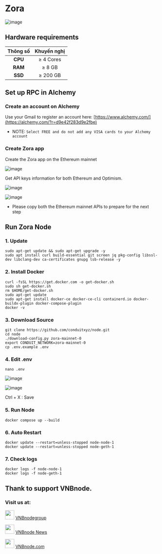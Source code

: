 # Zora

![image](https://github.com/vnbnode/VNBnode-Guides/assets/76662222/6b929509-36ce-4a08-95cc-664555bafce5)

## Hardware requirements

|   Thông số  |        Khuyến nghị        |
| :---------: | :-----------------------: |
|   **CPU**   |        ≥ 4 Cores          |
|   **RAM**   |        ≥ 8 GB             |
|   **SSD**   |        ≥ 200 GB           |

## Set up RPC in Alchemy
### Create an account on Alchemy
Use your Gmail to register an account here: [https://www.alchemy.com/](https://alchemy.com/?r=d9e42f283d9e2fbe)
- NOTE: `Select FREE and do not add any VISA cards to your Alchemy account`
### Create Zora app
Create the Zora app on the Ethereum mainnet

![image](https://github.com/vnbnode/VNBnode-Guides/assets/76662222/7fd3e7ad-f373-4a41-bade-566c76dfd7db)


Get API keys information for both Ethereum and Optimism.

![image](https://github.com/vnbnode/VNBnode-Guides/assets/76662222/5b09e0a2-3651-4bd3-9e05-44c80d8f3239)

![image](https://github.com/vnbnode/VNBnode-Guides/assets/76662222/88c369ad-5bc6-48bd-91ed-8363970fe293)

- Please copy both the Ethereum mainnet APIs to prepare for the next step
## Run Zora Node
### 1. Update
```
sudo apt-get update && sudo apt-get upgrade -y
sudo apt install curl build-essential git screen jq pkg-config libssl-dev libclang-dev ca-certificates gnupg lsb-release -y
```
### 2. Install Docker
```
curl -fsSL https://get.docker.com -o get-docker.sh
sudo sh get-docker.sh
rm $HOME/get-docker.sh
sudo apt-get update
sudo apt-get install docker-ce docker-ce-cli containerd.io docker-buildx-plugin docker-compose-plugin
docker -v
```
### 3. Download Source
```
git clone https://github.com/conduitxyz/node.git 
cd node
./download-config.py zora-mainnet-0
export CONDUIT_NETWORK=zora-mainnet-0
cp .env.example .env 
```
### 4. Edit .env
```
nano .env
```

![image](https://github.com/vnbnode/VNBnode-Guides/assets/76662222/14852f3c-3a5d-492a-836a-186844460fb0)

![image](https://github.com/vnbnode/VNBnode-Guides/assets/76662222/1e8a1366-b585-4553-9854-19e5f886c05b)

Ctrl + X : Save

### 5. Run Node
```
docker compose up --build
```
### 6. Auto Restart
```
docker update --restart=unless-stopped node-node-1
docker update --restart=unless-stopped node-geth-1
```
### 7. Check logs
```
docker logs -f node-node-1
docker logs -f node-geth-1
```
## Thank to support VNBnode.
### Visit us at:

<img src="https://user-images.githubusercontent.com/50621007/183283867-56b4d69f-bc6e-4939-b00a-72aa019d1aea.png" width="30"/> <a href="https://t.me/VNBnodegroup" target="_blank">VNBnodegroup</a>

<img src="https://user-images.githubusercontent.com/50621007/183283867-56b4d69f-bc6e-4939-b00a-72aa019d1aea.png" width="30"/> <a href="https://t.me/Vnbnode" target="_blank">VNBnode News</a>

<img src="https://github.com/vnbnode/binaries/blob/main/Logo/VNBnode.jpg" width="30"/> <a href="https://VNBnode.com" target="_blank">VNBnode.com</a>
